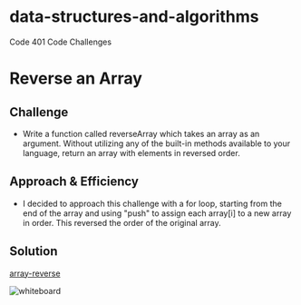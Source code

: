 # data-structures-and-algorithms
Code 401 Code Challenges

# Reverse an Array

## Challenge
* Write a function called reverseArray which takes an array as an argument. Without utilizing any of the built-in methods available to your language, return an array with elements in reversed order.

## Approach & Efficiency
* I decided to approach this challenge with a for loop, starting from the end of the array and using "push" to assign each array[i] to a new array in order. This reversed the order of the original array. 

## Solution

[array-reverse](javascript/challenges/arrayReverse/array-reverse.js)

![whiteboard](./assets/array-reverse.jpg)